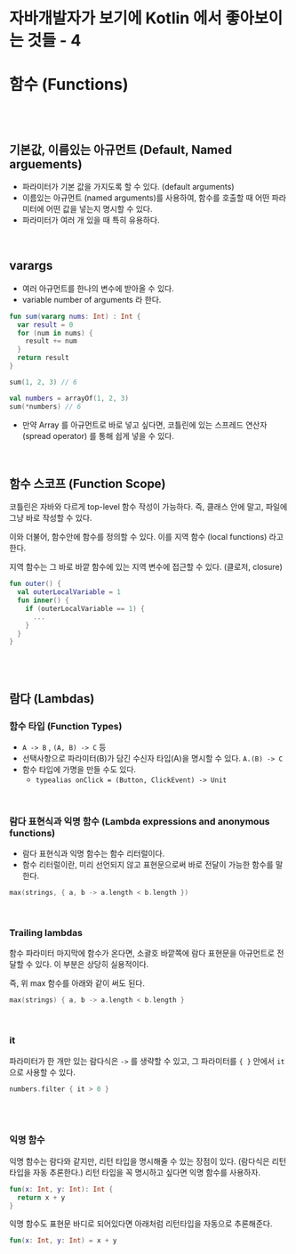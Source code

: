 # 자바개발자가 보기에 Kotlin 에서 좋아보이는 것들 - 4



# 함수 (Functions)

<br />

<br />

## 기본값, 이름있는 아규먼트 (Default, Named arguements)

- 파라미터가 기본 값을 가지도록 할 수 있다. (default arguments)
- 이름있는 아규먼트 (named arguments)를 사용하여, 함수를 호출할 때 어떤 파라미터에 어떤 값을 넣는지 명시할 수 있다.
- 파라미터가 여러 개 있을 때 특히 유용하다.

<br />

## varargs

- 여러 아규먼트를 한나의 변수에 받아올 수 있다.
- variable number of arguments 라 한다.

```kotlin
fun sum(vararg nums: Int) : Int {
  var result = 0
  for (num in nums) {
    result += num
  }
  return result
}

sum(1, 2, 3) // 6

val numbers = arrayOf(1, 2, 3)
sum(*numbers) // 6
```

- 만약 Array 를 아규먼트로 바로 넣고 싶다면, 코틀린에 있는 스프레드 연산자 (spread operator) 를 통해 쉽게 넣을 수 있다.

<br />

## 함수 스코프 (Function Scope)

코틀린은 자바와 다르게 top-level 함수 작성이 가능하다. 즉, 클래스 안에 말고, 파일에 그냥 바로 작성할 수 있다.

이와 더불어, 함수안에 함수를 정의할 수 있다. 이를 지역 함수 (local functions) 라고 한다.

지역 함수는 그 바로 바깥 함수에 있는 지역 변수에 접근할 수 있다. (클로저, closure)

```kotlin
fun outer() {
  val outerLocalVariable = 1
  fun inner() {
    if (outerLocalVariable == 1) {
      ...
    }
  }
}
```

<br />

<br />

## 람다 (Lambdas)

### 함수 타입 (Function Types)

- `A -> B` , `(A, B) -> C` 등
- 선택사항으로 파라미터(B)가 담긴 수신자 타입(A)을 명시할 수 있다. `A.(B) -> C`
- 함수 타입에 가명을 만들 수도 있다.
  - `typealias onClick = (Button, ClickEvent) -> Unit`

<br />

### 람다 표현식과 익명 함수 (Lambda expressions and anonymous functions)

- 람다 표현식과 익명 함수는 함수 리터럴이다.
- 함수 리터럴이란, 미리 선언되지 않고 표현문으로써 바로 전달이 가능한 함수를 말한다.

```kotlin
max(strings, { a, b -> a.length < b.length })
```

<br />

### Trailing lambdas

함수 파라미터 마지막에 함수가 온다면, 소괄호 바깥쪽에 람다 표현문을 아규먼트로 전달할 수 있다. 이 부분은 상당히 실용적이다.

즉, 위 max 함수를 아래와 같이 써도 된다.

```kotlin
max(strings) { a, b -> a.length < b.length }
```

<br />

### it

파라미터가 한 개만 있는 람다식은 `->` 를 생략할 수 있고, 그 파라미터를 `{ }` 안에서 `it` 으로 사용할 수 있다.

```kotlin
numbers.filter { it > 0 }
```

<br />

<br />

### 익명 함수

익명 함수는 람다와 같지만, 리턴 타입을 명시해줄 수 있는 장점이 있다. (람다식은 리턴 타입을 자동 추론한다.) 리턴 타입을 꼭 명시하고 싶다면 익명 함수를 사용하자.

```kotlin
fun(x: Int, y: Int): Int {
  return x + y
} 
```

익명 함수도 표현문 바디로 되어있다면 아래처럼 리턴타입을 자동으로 추론해준다.

```kotlin
fun(x: Int, y: Int) = x + y
```





